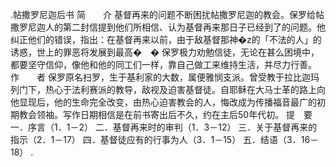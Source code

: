 .帖撒罗尼迦后书 
简　　介 
基督再来的问题不断困扰帖撒罗尼迦的教会。保罗给帖撒罗尼迦人的第二封信提到他们所相信、认为基督再来那日子已经到了的问题。他纠正他们的错误，指出：在基督再来以前，由于敌基督那神�z的「不法的人」的诱惑，世上的罪恶将发展到最高�　� 
保罗极力劝勉信徒，无论在甚么困境中，都要坚守信仰，像他和他的同工们一样，靠自己做工来维持生活，并尽力行善。 
作　　者 
保罗原名扫罗，生于基利家的大数，属便雅悯支派。曾受教于拉比迦玛列门下，热心于法利赛派的教导，敌视及迫害基督徒。自耶稣在大马士革的路上向他显现后，他的生命完全改变，由热心迫害教会的人，悔改成为传播福音最广的初期教会领袖。写作日期相信是在前书寄出后不久，约在主后50年代初。 
提　要 
一．序言（1．1－2） 
二．基督再来时的审判（1．3－12） 
三．关于基督再来的指示（2．1－17） 
四．基督徒应有的行事为人（3．1－15） 
五．结语（3．16－18） 
.